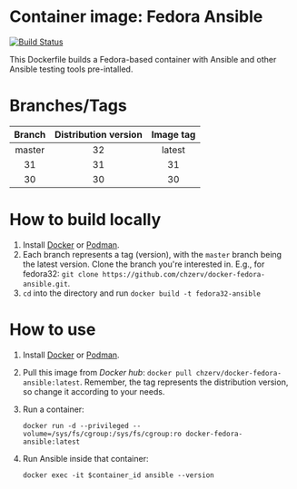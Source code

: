 # Container image: Fedora Ansible

[![Build Status](https://travis-ci.com/chzerv/docker-fedora-ansible.svg?branch=master)](https://travis-ci.com/chzerv/docker-fedora-ansible)

This Dockerfile builds a Fedora-based container with Ansible and other Ansible testing tools pre-intalled.

# Branches/Tags

| Branch | Distribution version | Image tag |
| :----: | :------------------: | :-------: |
| master |          32          |  latest   |
|   31   |          31          |    31     |
|   30   |          30          |    30     |

# How to build locally

1. Install [Docker](https://docs.docker.com/engine/install/) or [Podman](https://podman.io/getting-started/installation.html).
2. Each branch represents a tag (version), with the `master` branch being the latest version. Clone the branch you're interested in. E.g., for fedora32: `git clone https://github.com/chzerv/docker-fedora-ansible.git`.
3. `cd` into the directory and run `docker build -t fedora32-ansible`

# How to use

1. Install [Docker](https://docs.docker.com/engine/install/) or [Podman](https://podman.io/getting-started/installation.html).
2. Pull this image from _Docker hub_: `docker pull chzerv/docker-fedora-ansible:latest`. Remember, the tag represents the distribution version, so change it according to your needs.
3. Run a container:

   ```shell
   docker run -d --privileged --volume=/sys/fs/cgroup:/sys/fs/cgroup:ro docker-fedora-ansible:latest
   ```

4. Run Ansible inside that container:

   ```shell
   docker exec -it $container_id ansible --version
   ```
